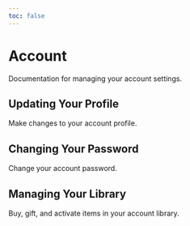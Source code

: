 ```yaml
---
toc: false
---
```


# Account

Documentation for managing your account settings.

## Updating Your Profile
Make changes to your account profile.

## Changing Your Password
Change your account password.

## Managing Your Library
Buy, gift, and activate items in your account library.
